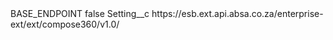 <?xml version="1.0" encoding="UTF-8"?>
<CustomMetadata xmlns="http://soap.sforce.com/2006/04/metadata" xmlns:xsi="http://www.w3.org/2001/XMLSchema-instance" xmlns:xsd="http://www.w3.org/2001/XMLSchema">
    <label>BASE_ENDPOINT</label>
    <protected>false</protected>
    <values>
        <field>Setting__c</field>
        <value xsi:type="xsd:string">https://esb.ext.api.absa.co.za/enterprise-ext/ext/compose360/v1.0/</value>
    </values>
</CustomMetadata>
